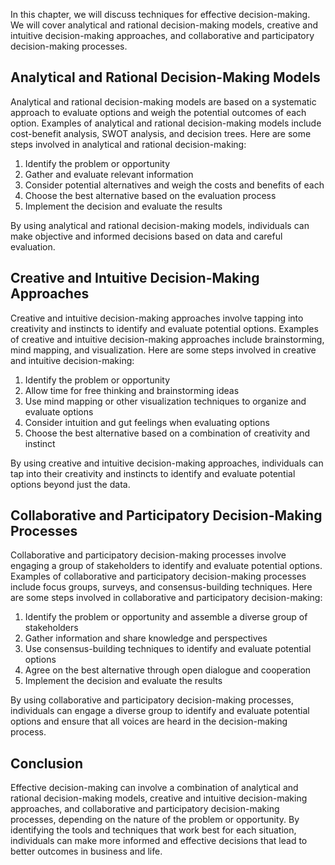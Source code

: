 
In this chapter, we will discuss techniques for effective decision-making. We will cover analytical and rational decision-making models, creative and intuitive decision-making approaches, and collaborative and participatory decision-making processes.

Analytical and Rational Decision-Making Models
----------------------------------------------

Analytical and rational decision-making models are based on a systematic approach to evaluate options and weigh the potential outcomes of each option. Examples of analytical and rational decision-making models include cost-benefit analysis, SWOT analysis, and decision trees. Here are some steps involved in analytical and rational decision-making:

1. Identify the problem or opportunity
2. Gather and evaluate relevant information
3. Consider potential alternatives and weigh the costs and benefits of each
4. Choose the best alternative based on the evaluation process
5. Implement the decision and evaluate the results

By using analytical and rational decision-making models, individuals can make objective and informed decisions based on data and careful evaluation.

Creative and Intuitive Decision-Making Approaches
-------------------------------------------------

Creative and intuitive decision-making approaches involve tapping into creativity and instincts to identify and evaluate potential options. Examples of creative and intuitive decision-making approaches include brainstorming, mind mapping, and visualization. Here are some steps involved in creative and intuitive decision-making:

1. Identify the problem or opportunity
2. Allow time for free thinking and brainstorming ideas
3. Use mind mapping or other visualization techniques to organize and evaluate options
4. Consider intuition and gut feelings when evaluating options
5. Choose the best alternative based on a combination of creativity and instinct

By using creative and intuitive decision-making approaches, individuals can tap into their creativity and instincts to identify and evaluate potential options beyond just the data.

Collaborative and Participatory Decision-Making Processes
---------------------------------------------------------

Collaborative and participatory decision-making processes involve engaging a group of stakeholders to identify and evaluate potential options. Examples of collaborative and participatory decision-making processes include focus groups, surveys, and consensus-building techniques. Here are some steps involved in collaborative and participatory decision-making:

1. Identify the problem or opportunity and assemble a diverse group of stakeholders
2. Gather information and share knowledge and perspectives
3. Use consensus-building techniques to identify and evaluate potential options
4. Agree on the best alternative through open dialogue and cooperation
5. Implement the decision and evaluate the results

By using collaborative and participatory decision-making processes, individuals can engage a diverse group to identify and evaluate potential options and ensure that all voices are heard in the decision-making process.

Conclusion
----------

Effective decision-making can involve a combination of analytical and rational decision-making models, creative and intuitive decision-making approaches, and collaborative and participatory decision-making processes, depending on the nature of the problem or opportunity. By identifying the tools and techniques that work best for each situation, individuals can make more informed and effective decisions that lead to better outcomes in business and life.
